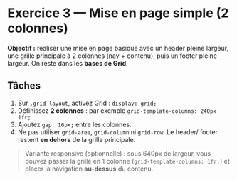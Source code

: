 # Exercice 3 — Mise en page simple (2 colonnes)

**Objectif :** réaliser une mise en page basique avec un header pleine largeur, une grille principale à 2 colonnes (nav + contenu), puis un footer pleine largeur. On reste dans les **bases de Grid**.

## Tâches
1. Sur `.grid-layout`, activez Grid : `display: grid;`  
2. Définissez **2 colonnes** : par exemple `grid-template-columns: 240px 1fr;`  
3. Ajoutez `gap: 16px;` entre les colonnes.  
4. Ne pas utiliser `grid-area`, `grid-column` ni `grid-row`. Le header/ footer restent **en dehors** de la grille principale.

> Variante responsive (optionnelle) : sous 640px de largeur, vous pouvez passer la grille en 1 colonne (`grid-template-columns: 1fr;`) et placer la navigation **au-dessus** du contenu.
